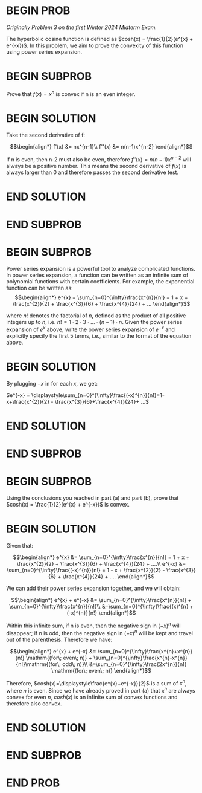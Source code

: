 # BEGIN PROB

_Originally Problem 3 on the first Winter 2024 Midterm Exam._

The hyperbolic cosine function is defined as
$cosh(x) = \frac{1}{2}(e^{x} + e^{-x})$. In this problem, we aim to
prove the convexity of this function using power series expansion.

# BEGIN SUBPROB

Prove that $f(x) = x^{n}$ is convex if n is an even integer.

# BEGIN SOLUTION

Take the second derivative of f: 

$$\begin{align*}
        f'(x) &= nx^{n-1}\\
        f''(x) &= n(n-1)x^{n-2}
\end{align*}$$

If n is even, then n-2 must also be even, therefore
$f''(x) = n(n-1)x^{n-2}$ will always be a positive number. This means
the second derivative of $f(x)$ is always larger than 0 and therefore
passes the second derivative test.

# END SOLUTION

# END SUBPROB

# BEGIN SUBPROB

Power series expansion is a powerful tool to analyze
complicated functions. In power series expansion, a function can be
written as an infinite sum of polynomial functions with certain
coefficients. For example, the exponential function can be written as:
$$\begin{align*}
        e^{x} = \sum_{n=0}^{\infty}\frac{x^{n}}{n!} = 1 + x + \frac{x^{2}}{2} + \frac{x^{3}}{6} + \frac{x^{4}}{24} + ...
\end{align*}$$ 

where $n!$ denotes the factorial of $n$, defined as the
product of all positive integers up to $n$, i.e.
$n! = 1\cdot 2\cdot 3\cdot  ... \cdot (n-1)\cdot  n$. Given the power
series expansion of $e^{x}$ above, write the power series expansion of
$e^{-x}$ and explicitly specify the first 5 terms, i.e., similar to the
format of the equation above.
<!-- 
Equation [\[exp_expand\]](#exp_expand){reference-type="ref"
reference="exp_expand"}: -->

# BEGIN SOLUTION

By plugging $-x$ in for each $x$, we get:

$e^{-x} = \displaystyle\sum_{n=0}^{\infty}\frac{(-x)^{n}}{n!}=1-x+\frac{x^{2}}{2} - \frac{x^{3}}{6}+\frac{x^{4}}{24}+ ...$

# END SOLUTION

# END SUBPROB 

# BEGIN SUBPROB

Using the conclusions you reached in part (a) and part (b), prove
that $cosh(x) = \frac{1}{2}(e^{x} + e^{-x})$ is convex.


# BEGIN SOLUTION

Given that: 

$$\begin{align*}
        e^{x} &= \sum_{n=0}^{\infty}\frac{x^{n}}{n!} = 1 + x + \frac{x^{2}}{2} + \frac{x^{3}}{6} + \frac{x^{4}}{24} + ....\\
        e^{-x} &= \sum_{n=0}^{\infty}\frac{(-x)^{n}}{n!} = 1 - x + \frac{x^{2}}{2} - \frac{x^{3}}{6} + \frac{x^{4}}{24} + ....
\end{align*}$$

We can add their power series expansion together, and we
will obtain: 

$$\begin{align*}
        e^{x} + e^{-x} &= \sum_{n=0}^{\infty}\frac{x^{n}}{n!} + \sum_{n=0}^{\infty}\frac{x^{n}}{n!}\\
        &=\sum_{n=0}^{\infty}\frac{(x)^{n} + (-x)^{n}}{n!}
\end{align*}$$ 

Within this infinite sum, if n is even, then the
negative sign in $(-x)^{n}$ will disappear; if n is odd, then the
negative sign in $(-x)^{n}$ will be kept and travel out of the
parenthesis. Therefore we have: 

$$\begin{align*}
        e^{x} + e^{-x} &= \sum_{n=0}^{\infty}\frac{x^{n}+x^{n}}{n!} \mathrm{(for\; even\; n)} + \sum_{n=0}^{\infty}\frac{x^{n}-x^{n}}{n!}\mathrm{(for\; odd\; n)}\\
        &=\sum_{n=0}^{\infty}\frac{2x^{n}}{n!} \mathrm{(for\; even\; n)}
\end{align*}$$

Therefore, $cosh(x)=\displaystyle\frac{e^{x}+e^{-x}}{2}$ is a sum of
$x^{n}$, where $n$ is even. Since we have already proved in part (a) that $x^{n}$
are always convex for even $n$, $cosh(x)$ is an infinite sum of convex
functions and therefore also convex.

# END SOLUTION

# END SUBPROB

# END PROB